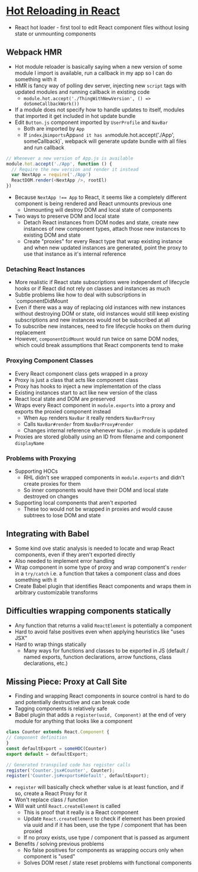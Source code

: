 # [Hot Reloading in React](https://medium.com/@dan_abramov/hot-reloading-in-react-1140438583bf)

* React hot loader - first tool to edit React component files without losing state or unmounting components

## Webpack HMR

* Hot module reloader is basically saying when a new version of some module I import is available, run a callback in my app so I can do something with it
* HMR is fancy way of polling dev server, injecting new `script` tags with updated modules and running callback in existing code
  * `module.hot.accept('./ThingWithNewVersion', () => doSomeCallbackWork())`
* If a module does not specify how to handle updates to itself, modules that imported it get included in hot update bundle
* Edit `Button.js` component imported by `UserProfile` and `NavBar`
  * Both are imported by `App`
  * If `index`.js` imports `App` and it has an `module.hot.accept('./App', someCallback)`, webpack will generate update bundle with all files and run callback

```javascript
// Whenever a new version of App.js is available
module.hot.accept('./App', function () {
  // Require the new version and render it instead
  var NextApp = require('./App')
  ReactDOM.render(<NextApp />, rootEl)
})
```

* Because `NextApp !== App` to React, it seems like a completely different component is being rendered and React unmounts previous one
  * Unmounting will destroy DOM and local state of components
* Two ways to preserve DOM and local state
  * Detach React instances from DOM nodes and state, create new instances of new component types, attach those new instances to existing DOM and state
  * Create "proxies" for every React type that wrap existing instance and when new updated instances are generated, point the proxy to use that instance as it's internal reference

### Detaching React Instances

* More realistic if React state subscriptions were independent of lifecycle hooks or if React did not rely on classes and instances as much
* Subtle problems like how to deal with subscriptions in `componentDidMount 
* Even if there was a way of replacing old instances with new instances without destroying DOM or state, old instances would still keep existing subscriptions and new instances would not be subscribed at all
* To subscribe new instances, need to fire lifecycle hooks on them during replacement
* However, `componentDidMount` would run twice on same DOM nodes, which could break assumptions that React components tend to make

### Proxying Component Classes

* Every React component class gets wrapped in a proxy
* Proxy is just a class that acts like component class
* Proxy has hooks to inject a new implementation of the class
* Existing instances start to act like new version of the class
* React local state and DOM are preserved
* Wraps every React component in `module.exports` into a proxy and exports the proxied component instead
  * When `App` renders `NavBar` it really renders `NavBarProxy`
  * Calls `NavBar#render` from `NavBarProxy#render`
  * Changes internal reference whenever `NavBar.js` module is updated
* Proxies are stored globally using an ID from filename and component `displayName`

### Problems with Proxying

* Supporting HOCs
  * RHL didn't see wrapped components in `module.exports` and didn't create proxies for them
  * So inner components would have their DOM and local state destroyed on changes
* Supporting local components that aren't exported
  * These too would not be wrapped in proxies and would cause subtrees to lose DOM and state

## Integrating with Babel

* Some kind ove static analysis is needed to locate and wrap React components, even if they aren't exported directly
* Also needed to implement error handling
* Wrap component in some type of proxy and wrap component's `render` in a `try/catch` i.e. a function that takes a component class and does something with it
* Create Babel plugin that identifies React components and wraps them in arbitrary customizable transforms

## Difficulties wrapping components statically

* Any function that returns a valid `ReactElement` is potentially a component
* Hard to avoid false positives even when applying heuristics like "uses JSX"
* Hard to wrap things statically
  * Many ways for functions and classes to be exported in JS (default / named exports, function declarations, arrow functions, class declarations, etc.)

## Missing Piece: Proxy at Call Site

* Finding and wrapping React components in source control is hard to do and potentially destructive and can break code
* Tagging components is relatively safe
* Babel plugin that adds a `register(uuid, Component)` at the end of very module for anything that looks like a component

```jsx
class Counter extends React.Component {
// Component definition
}
const defaultExport = someHOC(Counter)
export default = defaultExport;

// Generated transpiled code has register calls
register('Counter.jsx#Counter', Counter);
register('Counter.js#exports#default', defaultExport);
```

* `register` will basically check whether value is at least function, and if so, create a React Proxy for it
* Won't replace class / function
* Will wait until `React.createElement` is called
  * This is proof that it really is a React component
  * Update `React.createElement` to check if element has been proxied via uuid and if it has been, use the type / component that has been proxied
  * If no proxy exists, use type / component that is passed as argument
* Benefits / solving previous problems
  * No false positives for components as wrapping occurs only when component is "used"
  * Solves DOM reset / state reset problems with functional components
